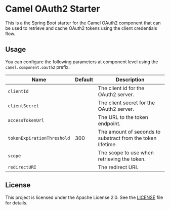 # Camel OAuth2 Starter

This is a the Spring Boot starter for the Camel OAuth2 component that can be used to retrieve and cache OAuth2 tokens using the client credentials flow.

## Usage
You can configure the following parameters at component level using the `camel.component.oauth2` prefix.

| Name                       | Default                                               | Description                                                 |
|----------------------------|-------------------------------------------------------|-------------------------------------------------------------|
| `clientId`                 |     | The client id for the OAuth2 server.                        |
| `clientSecret`             |     | The client secret for the OAuth2 server.                    |
| `accessTokenUrl`           |     | The URL to the token endpoint.                              |
| `tokenExpirationThreshold` | 300 | The amount of seconds to substract from the token lifetime. |
| `scope`                    |     | The scope to use when retrieving the token.                 |
| `redirectURI`              |     | The redirect URI.                                           |

## License
This project is licensed under the Apache License 2.0. See the [LICENSE](LICENSE.md) file for details.


